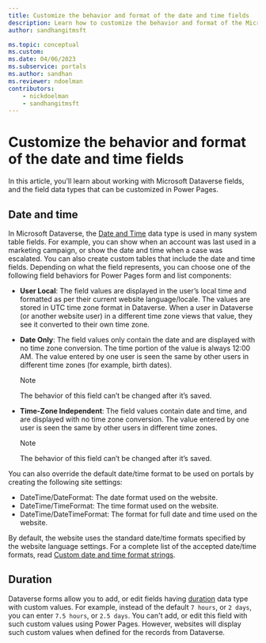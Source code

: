 ```yaml
---
title: Customize the behavior and format of the date and time fields
description: Learn how to customize the behavior and format of the Microsoft Dataverse date and time fields in Power Pages.
author: sandhangitmsft

ms.topic: conceptual
ms.custom: 
ms.date: 04/06/2023
ms.subservice: portals
ms.author: sandhan
ms.reviewer: ndoelman
contributors:
    - nickdoelman
    - sandhangitmsft
---
```


# Customize the behavior and format of the date and time fields

In this article, you'll learn about working with Microsoft Dataverse fields, and the field data types that can be customized in Power Pages.

## Date and time

In Microsoft Dataverse, the [Date and Time](/power-apps/maker/data-platform/behavior-format-date-time-field) data type is used in many system table fields. For example, you can show when an account was last used in a marketing campaign, or show the date and time when a case was escalated. You can also create custom tables that include the date and time fields. Depending on what the field represents, you can choose one of the following field behaviors for Power Pages form and list components: 
- **User Local**: The field values are displayed in the user’s local time and formatted as per their current website language/locale. The values are stored in UTC time zone format in Dataverse. When a user in Dataverse (or another website user) in a different time zone views that value, they see it converted to their own time zone.
- **Date Only**: The field values only contain the date and are displayed with no time zone conversion. The time portion of the value is always 12:00 AM. The value entered by one user is seen the same by other users in different time zones (for example, birth dates).
  
  > [!Note]
  > The behavior of this field can’t be changed after it’s saved.
  
- **Time-Zone Independent**: The field values contain date and time, and are displayed with no time zone conversion. The value entered by one user is seen the same by other users in different time zones.
  
  > [!Note]
  > The behavior of this field can’t be changed after it’s saved.

You can also override the default date/time format to be used on portals by creating the following site settings:
- DateTime/DateFormat: The date format used on the website. 
- DateTime/TimeFormat: The time format used on the website. 
- DateTime/DateTimeFormat: The format for full date and time used on the website.

By default, the website uses the standard date/time formats specified by the website language settings. For a complete list of the accepted date/time formats, read [Custom date and time format strings](/dotnet/standard/base-types/custom-date-and-time-format-strings).

## Duration

Dataverse forms allow you to add, or edit fields having [duration](../../data-platform/create-edit-field-portal.md) data type with custom values. For example, instead of the default `7 hours`, or `2 days`, you can enter `7.5 hours`, or `2.5 days`. You can't add, or edit this field with such custom values using Power Pages. However, websites will display such custom values when defined for the records from Dataverse.

